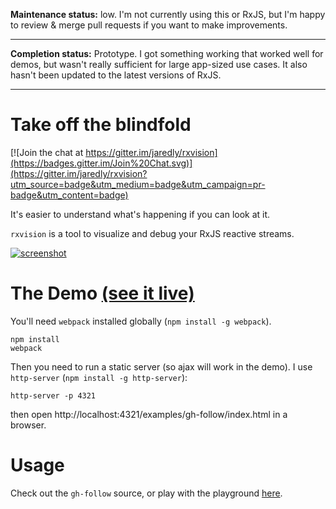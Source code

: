 **Maintenance status:** low. I'm not currently using this or RxJS, but I'm happy to review & merge pull requests if you want to make improvements.

-----

**Completion status:** Prototype. I got something working that worked well for demos, but wasn't really sufficient for large app-sized use cases. It also hasn't been updated to the latest versions of RxJS.

-----

# Take off the blindfold

[![Join the chat at https://gitter.im/jaredly/rxvision](https://badges.gitter.im/Join%20Chat.svg)](https://gitter.im/jaredly/rxvision?utm_source=badge&utm_medium=badge&utm_campaign=pr-badge&utm_content=badge)

It's easier to understand what's happening if you can look at it.

`rxvision` is a tool to visualize and debug your RxJS reactive streams.

[![screenshot](http://jaredly.github.io/images/pasted-16.png)](https://jaredly.github.io/rxvision)

# The Demo [(see it live)](https://jaredly.github.io/rxvision)

You'll need `webpack` installed globally (`npm install -g webpack`).

```
npm install
webpack
```

Then you need to run a static server (so ajax will work in the demo). I use
`http-server` (`npm install -g http-server`):

```
http-server -p 4321
```

then open http://localhost:4321/examples/gh-follow/index.html in a browser.

# Usage

Check out the `gh-follow` source, or play with the playground [here](http://jaredly.github.io/rxvision/examples/playground/).


